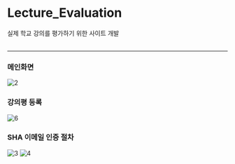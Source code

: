 # Lecture_Evaluation
실제 학교 강의를 평가하기 위한 사이트 개발
<br><br>

---

### 메인화면
![2](https://user-images.githubusercontent.com/41769568/69305823-af92ff80-0c68-11ea-99a4-8833ed5623ad.JPG)

### 강의평 등록
![6](https://user-images.githubusercontent.com/41769568/69305937-30ea9200-0c69-11ea-883a-9fa2247d02cc.JPG)

### SHA 이메일 인증 절차
![3](https://user-images.githubusercontent.com/41769568/69305852-c8031a00-0c68-11ea-8e06-e3a738cd8320.JPG)
![4](https://user-images.githubusercontent.com/41769568/69305855-cafe0a80-0c68-11ea-9792-7e3adc1594ae.JPG)

